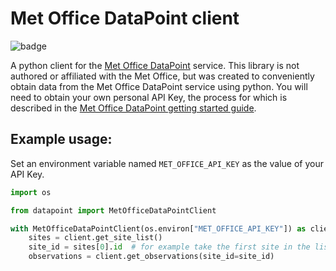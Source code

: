 # Met Office DataPoint client

![badge](https://img.shields.io/endpoint?url=https://gist.githubusercontent.com/n-n-s/01cf2885bd848463dd0318ae0bda4e9f/raw/test.json)

A python client for the [Met Office DataPoint](https://www.metoffice.gov.uk/services/data/datapoint) service.
This library is not authored or affiliated with the Met Office, but was created to conveniently obtain data from the
Met Office DataPoint service using python.
You will need to obtain your own personal API Key, the process for which is described in the
[Met Office DataPoint getting started guide](https://www.metoffice.gov.uk/services/data/datapoint/getting-started).

## Example usage:

Set an environment variable named `MET_OFFICE_API_KEY` as the value of your API Key.

```python
import os

from datapoint import MetOfficeDataPointClient

with MetOfficeDataPointClient(os.environ["MET_OFFICE_API_KEY"]) as client:
    sites = client.get_site_list()
    site_id = sites[0].id  # for example take the first site in the list of sites
    observations = client.get_observations(site_id=site_id)
```

